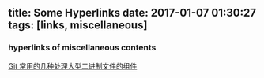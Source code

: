 title: Some Hyperlinks
date: 2017-01-07 01:30:27
tags: [links, miscellaneous]
---

### hyperlinks of miscellaneous contents

[Git 常用的几种处理大型二进制文件的组件](http://www.oschina.net/news/71365/git-annex-lfs-bigfiles-fat-media-bigstore-sym)